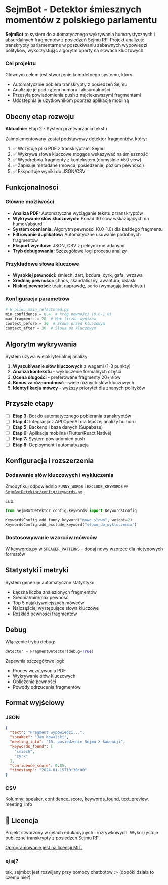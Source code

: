# SejmBot - Detektor śmiesznych momentów z polskiego parlamentu

**SejmBot** to system do automatycznego wykrywania humorystycznych i absurdalnych fragmentów z posiedzeń Sejmu RP.
Projekt analizuje transkrypty parlamentarne w poszukiwaniu zabawnych wypowiedzi polityków, wykorzystując algorytm oparty
na słowach kluczowych.

### Cel projektu

Głównym celem jest stworzenie kompletnego systemu, który:

- Automatycznie pobiera transkrypty z posiedzeń Sejmu
- Analizuje je pod kątem humoru i absurdalności
- Przesyła powiadomienia push z najciekawszymi fragmentami
- Udostępnia je użytkownikom poprzez aplikację mobilną

## Obecny etap rozwoju

**Aktualnie:** Etap 2 - System przetwarzania tekstu

Zaimplementowany został podstawowy detektor fragmentów, który:

1. ✅ Wczytuje pliki PDF z transkryptami Sejmu
2. ✅ Wykrywa słowa kluczowe mogące wskazywać na śmieszność
3. ✅ Wyodrębnia fragmenty z kontekstem (domyślnie ±50 słów)
4. ✅ Zapisuje metadane (mówca, posiedzenie, poziom pewności)
5. ✅ Eksportuje wyniki do JSON/CSV

## Funkcjonalności

### Główne możliwości

- **Analiza PDF:** Automatyczne wyciąganie tekstu z transkryptów
- **Wykrywanie słów kluczowych:** Ponad 30 słów wskazujących na humor/absurd
- **System oceniania:** Algorytm pewności (0.0-1.0) dla każdego fragmentu
- **Filtrowanie duplikatów:** Automatyczne usuwanie podobnych fragmentów
- **Eksport wyników:** JSON, CSV z pełnymi metadanymi
- **Tryb debugowania:** Szczegółowe logi procesu analizy

### Przykładowe słowa kluczowe

- **Wysokiej pewności:** śmiech, żart, bzdura, cyrk, gafa, wrzawa
- **Średniej pewności:** chaos, skandaliczny, awantura, oklaski
- **Niskiej pewności:** teatr, naprawdę, serio (wymagają kontekstu)

### Konfiguracja parametrów

```python
# W pliku main_refactored.py
min_confidence = 0.4  # Próg pewności (0.0-1.0)
max_fragments = 20  # Max liczba wyników  
context_before = 30  # Słowa przed kluczowym
context_after = 30  # Słowa po kluczowym
```

## Algorytm wykrywania

System używa wielokryterialnej analizy:

1. **Wyszukiwanie słów kluczowych** z wagami (1-3 punkty)
2. **Analiza kontekstu** - wykluczenie formalnych części
3. **Ocena długości** - preferowane fragmenty 20+ słów
4. **Bonus za różnorodność** - wiele różnych słów kluczowych
5. **Identyfikacja mówcy** - wyższy priorytet dla znanych polityków

## Przyszłe etapy

- [ ] **Etap 3:** Bot do automatycznego pobierania transkryptów
- [ ] **Etap 4:** Integracja z API OpenAI dla lepszej analizy humoru
- [ ] **Etap 5:** Backend i baza danych (Supabase)
- [ ] **Etap 6:** Aplikacja mobilna (Flutter/React Native)
- [ ] **Etap 7:** System powiadomień push
- [ ] **Etap 8:** Deployment i automatyzacja

## Konfiguracja i rozszerzenia

### Dodawanie słów kluczowych i wykluczenia
Zmodyfikuj odpowiednio `FUNNY_WORDS` i `EXCLUDE_KEYWORDS` w [`SejmBotDetektor/config/keywords.py`](https://github.com/philornot/SejmBot/blob/main/SejmBotDetektor/config/keywords.py).

Lub:
```python
from SejmBotDetektor.config.keywords import KeywordsConfig

KeywordsConfig.add_funny_keyword("nowe_słowo", weight=2)
KeywordsConfig.add_exclude_keyword("słowo_do_wykluczenia")
```

### Dostosowywanie wzorców mówców

W [keywords.py w `SPEAKER_PATTERNS`](https://github.com/philornot/SejmBot/blob/main/SejmBotDetektor/config/keywords.py) - dodaj nowy wzorzec dla nietypowych formatów


## Statystyki i metryki

System generuje automatyczne statystyki:

- Łączna liczba znalezionych fragmentów
- Średnia/min/max pewność
- Top 5 najaktywniejszych mówców
- Najczęściej występujące słowa kluczowe
- Rozkład pewności fragmentów

## Debug

Włączenie trybu debug:

```python
detector = FragmentDetector(debug=True)
```

Zapewnia szczegółowe logi:

- Proces wczytywania PDF
- Wykrywanie słów kluczowych
- Obliczenia pewności
- Powody odrzucenia fragmentów

## Format wyjściowy

### JSON

```json
{
  "text": "Fragment wypowiedzi...",
  "speaker": "Jan Kowalski",
  "meeting_info": "15. posiedzenie Sejmu X kadencji",
  "keywords_found": [
    "śmiech",
    "cyrk"
  ],
  "confidence_score": 0.85,
  "timestamp": "2024-01-15T10:30:00"
}
```

### CSV

Kolumny: speaker, confidence_score, keywords_found, text_preview, meeting_info

## 📄 Licencja

Projekt stworzony w celach edukacyjnych i rozrywkowych.
Wykorzystuje publiczne transkrypty z posiedzeń Sejmu RP.

[Oprogramowanie jest na licencji MIT.](https://github.com/philornot/SejmBot/blob/main/LICENSE)


### ej aj?
tak, sejmbot jest rozwijany przy pomocy chatbotów :> (dopóki działa to czemu nie?)